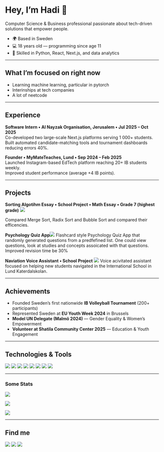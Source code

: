 # Hey, I’m Hadi 👋

Computer Science & Business professional passionate about tech-driven solutions that empower people.

- 🌍 Based in Sweden  
- 💻 18 years old — programming since age 11  
- 🧠 Skilled in Python, React, Next.js, and data analytics  

---

## What I’m focused on right now
- Learning machine learning, particular in pytorch
- Interinships at tech companies
- A lot of neetcode 
---

## Experience

**Software Intern • Al Nayzak Organisation, Jerusalem • Jul 2025 – Oct 2025**  
Co-developed two large-scale Next.js platforms serving 1 000+ students.  
Built automated candidate-matching tools and tournament dashboards reducing errors 40%.

**Founder • MyMateTeaches, Lund • Sep 2024 – Feb 2025**  
Launched Instagram-based EdTech platform reaching 20+ IB students weekly.  
Improved student performance (average +4 IB points).

---

## Projects

**Sorting Algotihm Essay • School Project • Math Essay • Grade 7 (highest grade)**   <img src="https://img.shields.io/badge/-Python-3776AB?logo=python&logoColor=white" />

Compared Merge Sort, Radix Sort and Bubble Sort and compared their efficencies. 

**Psychology Quiz App**<img src="https://img.shields.io/badge/-Python-3776AB?logo=python&logoColor=white" />
Flashcard style Psychology Quiz App that randomly generated questions from a predfefined list. One could view questions, look at studies and concepts assoicated with that questions. Improved revision time be 30%

**Naviation Voice Assistant • School Project** <img src="https://img.shields.io/badge/-Python-3776AB?logo=python&logoColor=white" />
Voice acivitated assistant focused on helping new students navigated in the International School in Lund Katerdalskolan. 

---

## Achievements
- Founded Sweden’s first nationwide **IB Volleyball Tournament** (200+ participants)  
- Represented Sweden at **EU Youth Week 2024** in Brussels  
- **Model UN Delegate (Malmö 2024)** — Gender Equality & Women’s Empowerment  
- **Volunteer at Shatila Community Center 2025** — Education & Youth Engagement  

---

## Technologies & Tools
<p>
  <img src="https://img.shields.io/badge/-Python-3776AB?logo=python&logoColor=white" />
  <img src="https://img.shields.io/badge/-React-61DAFB?logo=react&logoColor=black" />
  <img src="https://img.shields.io/badge/-Next.js-000000?logo=nextdotjs&logoColor=white" />
  <img src="https://img.shields.io/badge/-JavaScript-F7DF1E?logo=javascript&logoColor=black" />
  <img src="https://img.shields.io/badge/-Git-F05032?logo=git&logoColor=white" />
  <img src="https://img.shields.io/badge/-Excel-217346?logo=microsoftexcel&logoColor=white" />
  <img src="https://img.shields.io/badge/-Project%20Management-007ACC" />
  <img src="https://img.shields.io/badge/-Data%20Analytics-4CAF50" />
</p>

---

<!-- GitHub stats -->
### Some Stats 
<p>
  <img src="https://github-readme-stats.vercel.app/api?username=schhadi&show_icons=true&theme=default&hide_border=true" />
</p>
<p>
  <img src="https://streak-stats.demolab.com?user=schhadi&theme=default&hide_border=true" />
</p>
<p>
  <img src="https://github-readme-stats.vercel.app/api/top-langs/?username=schhadi&layout=compact&hide_border=true" />
</p>

---

## Find me
<p>
  <a href="https://www.linkedin.com/in/hadischarbrodt"><img src="https://img.shields.io/badge/-LinkedIn-blue?logo=linkedin&logoColor=white" /></a>
  <a href="mailto:h.scharbrodt@gmail.com"><img src="https://img.shields.io/badge/-Email-gray?logo=gmail&logoColor=white" /></a>
  <a href="https://schhadi.github.io/hadisite/"><img src="https://img.shields.io/badge/-GitHub-black?logo=github&logoColor=white" /></a>
</p>
